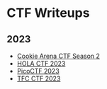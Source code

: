 # **CTF Writeups**
## **2023**
* [Cookie Arena CTF Season 2](https://github.com/TITANs1506/CTF-Writeups/tree/main/Cookie%20Arena%20CTF%20Season%202)
* [HOLA CTF 2023](https://github.com/TITANs1506/CTF-Writeups/tree/main/HOLA%20CTF%202023)
* [PicoCTF 2023](https://github.com/TITANs1506/CTF-Writeups/tree/main/PicoCTF%202023)
* [TFC CTF 2023](https://github.com/TITANs1506/CTF-Writeups/tree/main/TFC%20CTF%202023)

